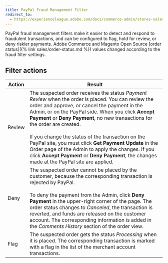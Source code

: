 ```yaml
---
title: PayPal Fraud Management Filter
redirect_to:
  - https://experienceleague.adobe.com/docs/commerce-admin/stores-sales/payments/paypal/paypal.html#paypal-fraud-management-filters
---
```


PayPal fraud management filters make it easier to detect and respond to fraudulent transactions, and can be configured to flag, hold for review, or deny riskier payments. Adobe Commerce and Magento Open Source [order status]({% link sales/order-status.md %}) values changed according to the fraud filter settings.

## Filter actions

| Action | Result|
| --- | --- |
| Review | The suspected order receives the status _Payment Review_ when the order is placed. You can review the order and approve, or cancel the payment in the Admin, or on the PayPal side. When you click **Accept Payment** or **Deny Payment**, no new transactions for the order are created. <br/><br/>If you change the status of the transaction on the PayPal site, you must click **Get Payment Update** in the Order page of the Admin to apply the changes. If you click **Accept Payment** or **Deny Payment**, the changes made at the PayPal site are applied. |
| Deny | The suspected order cannot be placed by the customer, because the corresponding transaction is rejected by PayPal. <br/><br/>To deny the payment from the Admin, click **Deny Payment** in the upper-right corner of the page. The order status changes to _Canceled_, the transaction is reverted, and funds are released on the customer account. The corresponding information is added in the _Comments History_ section of the order view. |
| Flag | The suspected order gets the status _Processing_ when it is placed. The corresponding transaction is marked with a flag in the list of the merchant account transactions. |
